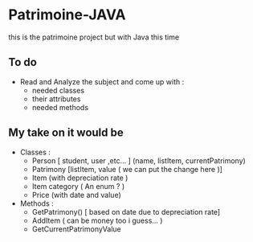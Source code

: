# Patrimoine-JAVA

this is the patrimoine project but with Java this time

## To do

- Read and Analyze the subject and come up with :
    - needed classes
    - their attributes
    - needed methods

## My take on it would be

- Classes :
    - Person [ student, user ,etc... ] (name, listItem, currentPatrimony)
    - Patrimony [listItem, value ( we can put the change here )]
    - Item (with depreciation rate )
    - Item category ( An enum ? )
    - Price (with date and value)
- Methods :
    - GetPatrimony() [ based on date due to depreciation rate]
    - AddItem ( can be money too i guess... )
    - GetCurrentPatrimonyValue 